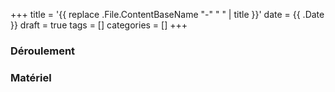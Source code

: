 +++
title = '{{ replace .File.ContentBaseName "-" " " | title }}'
date = {{ .Date }}
draft = true
tags = []
categories = []
+++

### Déroulement

### Matériel